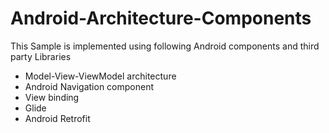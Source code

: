 # Android-Architecture-Components

This Sample is implemented using following Android components and third party Libraries 

* Model-View-ViewModel architecture 
* Android Navigation component
* View binding
* Glide
* Android Retrofit 
